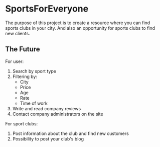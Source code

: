 # SportsForEveryone

The purpose of this project is to create a resource where you can find sports clubs in your city. And also an  opportunity for sports clubs to find new clients.



## The Future
For user:

1. Search by sport type
2. Filtering by: 
     - City
     - Price
     - Age
     - Rate
     - Time of work
3. Write and read company reviews
4. Contact company administrators on the site

For sport clubs:

1. Post information about the club and find new customers
2. Possibility to post your club's blog

